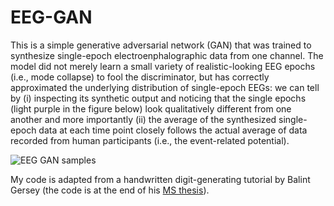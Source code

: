 # EEG-GAN

This is a simple generative adversarial network (GAN) that was trained to synthesize single-epoch electroenphalographic data from one channel. The model did not merely learn a small variety of realistic-looking EEG epochs (i.e., mode collapse) to fool the discriminator, but has correctly approximated the underlying distribution of single-epoch EEGs: we can tell by (i) inspecting its synthetic output and noticing that the single epochs (light purple in the figure below) look qualitatively different from one another and more importantly (ii) the average of the synthesized single-epoch data at each time point closely follows the actual average of data recorded from human participants (i.e., the event-related potential).

![EEG GAN samples](https://github.com/samern92/EEG-GAN/blob/master/EEG-GAN_samples.png)

My code is adapted from a handwritten digit-generating tutorial by Balint Gersey (the code is at the end of his [MS thesis](https://www.researchgate.net/publication/326676131_Generative_Adversarial_Networks)).
